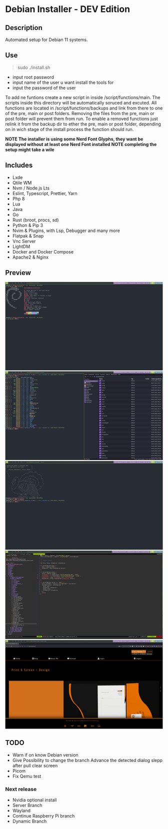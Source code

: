 # Debian Installer - DEV Edition

## Description

Automated setup for Debian 11 systems.

## Use

> sudo ./install.sh

- input root password
- input name of the user u want install the tools for
- input the password of the user

To add ne funtions create a new script in inside /script/functions/main.
The scripts inside this directory will be automatically soruced and excuted.
All functions are located in /script/functions/backups and link from there to one of the pre, main or post folders.
Removing the files from the pre, main or post folder will prevent them from run.
To enable a removed functions just relink it from the backup dir to ether the pre, main or post folder, depending on in wich stage of the install process the function should run.

**NOTE The installer is using some Nerd Font Glyphs, they want be displayed without at least one Nerd Font installed**
**NOTE completing the setup might take a wile**

## Includes

- Lxde
- Qtile WM
- Nvm / Node.js Lts
- Eslint, Typescript, Prettier, Yarn
- Php 8
- Lua
- Java
- Go
- Rust (broot, procs, sd)
- Python & Pip 3
- Nvim & Plugins, with Lsp, Debugger and many more
- Flatpak & Snap
- Vnc Server
- LightDM
- Docker and Docker Compose
- Apache2 & Nginx

## Preview

![Neofetch](preview/neofetch_1200_75.png)
![Files](preview/files_1200_75.png)
![Terminal](preview/terminal_1200_75.png)
![Nvim](preview/nvim_1200_75.png)
![Firefox](preview/firefox_1200_75.png)

## TODO

- Warn if on know Debian version
- Give Possibility to change the branch Advance the detected dialog slepp after pull clear screen
- Picom
- Fix Qemu test


### Next release

- Nvidia optional install
- Server Branch
- Wayland
- Continue Raspberry Pi branch
- Dynamic Branch
